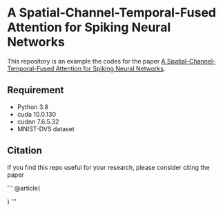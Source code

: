 # A Spatial-Channel-Temporal-Fused Attention for Spiking Neural Networks

This repository is an example the codes for the paper [A Spatial-Channel-Temporal-Fused Attention for Spiking Neural Networks](https://ieeexplore.ieee.org/abstract/document/10138927). 

## Requirement
- Python 3.8
- cuda 10.0.130
- cudnn 7.6.5.32
- MNIST-DVS dataset

## Citation
If you find this repo useful for your research, please consider citing the paper

'''
@article(

)
'''
